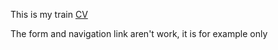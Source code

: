 This is my train [CV](https://rednata.github.io/Rezume/)  

The form and navigation link aren't work, it is for example only
